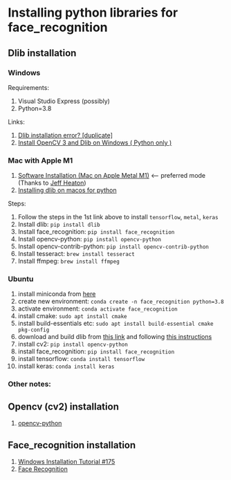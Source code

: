 # Installing python libraries for face_recognition

## Dlib installation

### Windows
Requirements:
1. Visual Studio Express (possibly)
2. Python=3.8

Links:
1. [Dlib installation error? [duplicate]](https://stackoverflow.com/questions/51721695/dlib-installation-error)
2. [Install OpenCV 3 and Dlib on Windows ( Python only )](https://learnopencv.com/install-opencv-3-and-dlib-on-windows-python-only/)

### Mac with Apple M1
1. [Software Installation (Mac on Apple Metal M1)](https://github.com/jeffheaton/t81_558_deep_learning/blob/master/install/tensorflow-install-mac-metal-jul-2021.ipynb) <-- preferred mode (Thanks to [Jeff Heaton](https://sites.wustl.edu/jeffheaton/))
2. [Installing dlib on macos for python](https://gist.github.com/ageitgey/629d75c1baac34dfa5ca2a1928a7aeaf)

Steps:
1. Follow the steps in the 1st link above to install `tensorflow`, `metal`, `keras`
2. Install dlib: `pip install dlib`
3. Install face_recognition: `pip install face_recognition`
4. Install opencv-python: `pip install opencv-python`
5. Install opencv-contrib-python: `pip install opencv-contrib-python`
6. Install tesseract: `brew install tesseract`
7. Install ffmpeg: `brew install ffmpeg`

### Ubuntu
1. install miniconda from [here](https://docs.conda.io/en/latest/miniconda.html#linux-installers)
2. create new environment: `conda create -n face_recognition python=3.8`
3. activate environment: `conda activate face_recognition`
4. install cmake: `sudo apt install cmake`
5. install build-essentials etc: `sudo apt install build-essential cmake pkg-config`
6. download and build dlib from [this link](http://dlib.net/) and following [this instructions](https://learnopencv.com/install-dlib-on-ubuntu/)
7. install cv2: `pip install opencv-python`
8. install face_recognition: `pip install face_recognition`
9. install tensorflow: `conda install tensorflow`
10. install keras: `conda install keras`



### Other notes:
## Opencv (cv2) installation
1. [opencv-python](https://pypi.org/project/opencv-python/)

## Face_recognition installation
1. [Windows Installation Tutorial #175](https://github.com/ageitgey/face_recognition/issues/175)
2. [Face Recognition](https://github.com/ageitgey/face_recognition)


